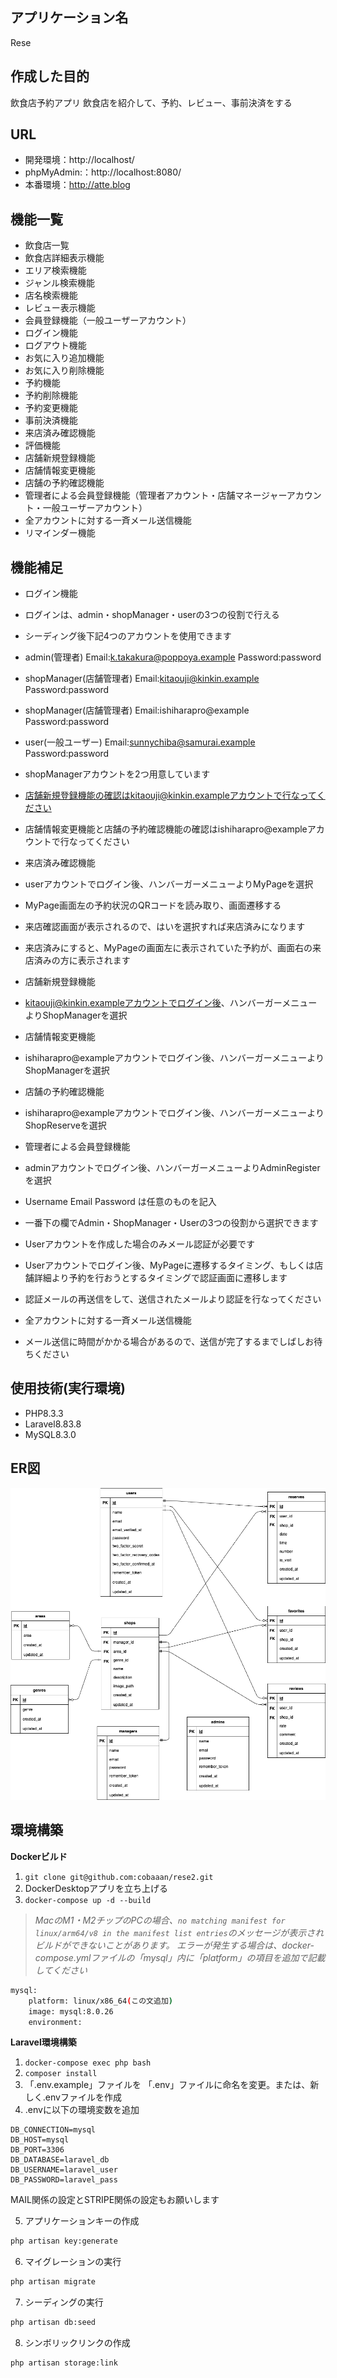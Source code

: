 ## アプリケーション名
Rese

## 作成した目的
飲食店予約アプリ
飲食店を紹介して、予約、レビュー、事前決済をする

## URL
- 開発環境：http://localhost/
- phpMyAdmin:：http://localhost:8080/
- 本番環境：http://atte.blog

## 機能一覧
- 飲食店一覧
- 飲食店詳細表示機能
- エリア検索機能
- ジャンル検索機能
- 店名検索機能
- レビュー表示機能
- 会員登録機能（一般ユーザーアカウント）
- ログイン機能
- ログアウト機能
- お気に入り追加機能
- お気に入り削除機能
- 予約機能
- 予約削除機能
- 予約変更機能
- 事前決済機能
- 来店済み確認機能
- 評価機能
- 店舗新規登録機能
- 店舗情報変更機能
- 店舗の予約確認機能
- 管理者による会員登録機能（管理者アカウント・店舗マネージャーアカウント・一般ユーザーアカウント）
- 全アカウントに対する一斉メール送信機能
- リマインダー機能

## 機能補足
- ログイン機能
- ログインは、admin・shopManager・userの3つの役割で行える
- シーディング後下記4つのアカウントを使用できます
- admin(管理者)  Email:k.takakura@poppoya.example Password:password
- shopManager(店舗管理者) Email:kitaouji@kinkin.example Password:password
- shopManager(店舗管理者) Email:ishiharapro@example Password:password
- user(一般ユーザー) Email:sunnychiba@samurai.example Password:password
- shopManagerアカウントを2つ用意しています
- 店舗新規登録機能の確認はkitaouji@kinkin.exampleアカウントで行なってください
- 店舗情報変更機能と店舗の予約確認機能の確認はishiharapro@exampleアカウントで行なってください

- 来店済み確認機能
- userアカウントでログイン後、ハンバーガーメニューよりMyPageを選択
- MyPage画面左の予約状況のQRコードを読み取り、画面遷移する
- 来店確認画面が表示されるので、はいを選択すれば来店済みになります
- 来店済みにすると、MyPageの画面左に表示されていた予約が、画面右の来店済みの方に表示されます

- 店舗新規登録機能
- kitaouji@kinkin.exampleアカウントでログイン後、ハンバーガーメニューよりShopManagerを選択

- 店舗情報変更機能
- ishiharapro@exampleアカウントでログイン後、ハンバーガーメニューよりShopManagerを選択

- 店舗の予約確認機能
- ishiharapro@exampleアカウントでログイン後、ハンバーガーメニューよりShopReserveを選択

- 管理者による会員登録機能
- adminアカウントでログイン後、ハンバーガーメニューよりAdminRegisterを選択
- Username Email Password は任意のものを記入
- 一番下の欄でAdmin・ShopManager・Userの3つの役割から選択できます
- Userアカウントを作成した場合のみメール認証が必要です
- Userアカウントでログイン後、MyPageに遷移するタイミング、もしくは店舗詳細より予約を行おうとするタイミングで認証画面に遷移します
- 認証メールの再送信をして、送信されたメールより認証を行なってください

- 全アカウントに対する一斉メール送信機能
- メール送信に時間がかかる場合があるので、送信が完了するまでしばしお待ちください

## 使用技術(実行環境)
- PHP8.3.3
- Laravel8.83.8
- MySQL8.3.0

## ER図
![alt text](rese.drawio-1.png)

## 環境構築
**Dockerビルド**
1. `git clone git@github.com:cobaaan/rese2.git`
2. DockerDesktopアプリを立ち上げる
3. `docker-compose up -d --build`

> *MacのM1・M2チップのPCの場合、`no matching manifest for linux/arm64/v8 in the manifest list entries`のメッセージが表示されビルドができないことがあります。
エラーが発生する場合は、docker-compose.ymlファイルの「mysql」内に「platform」の項目を追加で記載してください*
``` bash
mysql:
    platform: linux/x86_64(この文追加)
    image: mysql:8.0.26
    environment:
```

**Laravel環境構築**
1. `docker-compose exec php bash`
2. `composer install`
3. 「.env.example」ファイルを 「.env」ファイルに命名を変更。または、新しく.envファイルを作成
4. .envに以下の環境変数を追加
``` text
DB_CONNECTION=mysql
DB_HOST=mysql
DB_PORT=3306
DB_DATABASE=laravel_db
DB_USERNAME=laravel_user
DB_PASSWORD=laravel_pass
```
MAIL関係の設定とSTRIPE関係の設定もお願いします

5. アプリケーションキーの作成
``` bash
php artisan key:generate
```

6. マイグレーションの実行
``` bash
php artisan migrate
```

7. シーディングの実行
``` bash
php artisan db:seed
```

8. シンボリックリンクの作成
``` bash
php artisan storage:link
```

